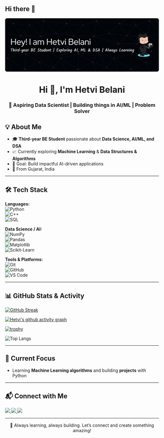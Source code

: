 ## Hi there 👋


<!-- Banner / Header Image -->
<!-- Optional: You can create one using Canva or similar tools and host it on GitHub or an image CDN -->
<p align="center">
  <img src="https://github.com/hetvi1422/hetvi1422/blob/main/github-header-banner%20(1).png" />
</p>

<!-- Title -->
<h1 align="center">Hi 👋, I'm Hetvi Belani</h1>
<h3 align="center">🚀 Aspiring Data Scientist | Building things in AI/ML | Problem Solver</h3>

## 💡 About Me  
- 🎓 **Third-year BE Student** passionate about **Data Science, AI/ML, and DSA**   
- 📈 Currently exploring **Machine Learning** & **Data Structures & Algorithms**  
- 🎯 Goal: Build impactful AI-driven applications
- 📍 From Gujarat, India  

---

## 🛠️ Tech Stack

**Languages:**  
![Python](https://img.shields.io/badge/-Python-333333?style=flat&logo=python)  
![C++](https://img.shields.io/badge/-C++-333333?style=flat&logo=cplusplus)  
![SQL](https://img.shields.io/badge/-SQL-333333?style=flat&logo=postgresql)  

**Data Science / AI:**  
![NumPy](https://img.shields.io/badge/-NumPy-333333?style=flat&logo=numpy)  
![Pandas](https://img.shields.io/badge/-Pandas-333333?style=flat&logo=pandas)  
![Matplotlib](https://img.shields.io/badge/-Matplotlib-333333?style=flat&logo=matplotlib)  
![Scikit-Learn](https://img.shields.io/badge/-ScikitLearn-333333?style=flat&logo=scikit-learn)  

**Tools & Platforms:**  
![Git](https://img.shields.io/badge/-Git-333333?style=flat&logo=git)  
![GitHub](https://img.shields.io/badge/-GitHub-333333?style=flat&logo=github)  
![VS Code](https://img.shields.io/badge/-VSCode-333333?style=flat&logo=visualstudiocode)

---

## 📊 GitHub Stats & Activity

<!-- GitHub Streak -->
[![GitHub Streak](https://streak-stats.demolab.com?user=hetvi1422&theme=tokyonight&hide_border=true)](https://git.io/streak-stats)

<!-- Activity Graph -->
[![Hetvi's github activity graph](https://github-readme-activity-graph.vercel.app/graph?username=hetvi1422&theme=tokyo-night)](https://github.com/hetvi1422)

<!-- Trophies -->
[![trophy](https://github-profile-trophy.vercel.app/?username=hetvi1422&theme=tokyonight&no-frame=true&no-bg=true&margin-w=15)](https://github.com/ryo-ma/github-profile-trophy)

<!-- Languages -->
![Top Langs](https://github-readme-stats.vercel.app/api/top-langs/?username=hetvi1422&layout=compact&theme=tokyonight)


---

## 🌱 Current Focus  
- Learning **Machine Learning algorithms** and building **projects** with Python   

---

## 📬 Connect with Me  

<p align="left">
  <a href="https://www.linkedin.com/in/hetvi-belani-385506286/" target="_blank">
    <img src="https://img.shields.io/badge/-LinkedIn-0077B5?style=flat&logo=linkedin" />
  </a>
  <a href="mailto:hetvibelani@gmail.com">
    <img src="https://img.shields.io/badge/-Email-D14836?style=flat&logo=gmail&logoColor=white" />
  </a>
  <a href="https://leetcode.com/u/741mdzh4s3/">
    <img src="https://img.shields.io/badge/-LeetCode-FFA116?style=flat&logo=leetcode&logoColor=black" />
  </a>
</p>

---

<p align="center">💙 Always learning, always building. Let’s connect and create something amazing!</p>
